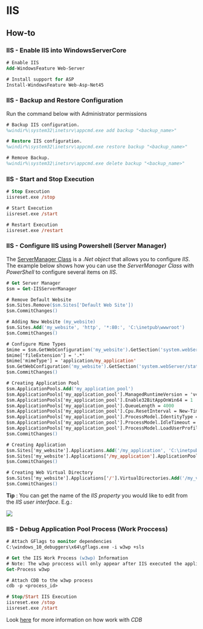 # IIS

## How-to

### IIS - Enable IIS into WindowsServerCore

```ps
# Enable IIS
Add-WindowsFeature Web-Server

# Install support for ASP
Install-WindowsFeature Web-Asp-Net45
```

### IIS - Backup and Restore Configuration

Run the command below with Administrator permissions

```ps
# Backup IIS configuration.
%windir%\system32\inetsrv\appcmd.exe add backup "<backup_name>"

# Restore IIS configuration.
%windir%\system32\inetsrv\appcmd.exe restore backup "<backup_name>"

# Remove Backup.
%windir%\system32\inetsrv\appcmd.exe delete backup "<backup_name>"
```

### IIS - Start and Stop Execution

```ps
# Stop Execution
iisreset.exe /stop

# Start Execution
iisreset.exe /start

# Restart Execution
iisreset.exe /restart
```

### IIS - Configure IIS using Powershell (Server Manager)

The [ServerManager Class](https://msdn.microsoft.com/en-us/library/microsoft.web.administration.servermanager(v=vs.90).aspx) is a *.Net object* that allows you to configure *IIS*. The example below shows how you can use the *ServerManager Class* with *PowerShell* to configure several items on *IIS*.

```ps
# Get Server Manager
$sm = Get-IISServerManager

# Remove Default Website
$sm.Sites.Remove($sm.Sites['Default Web Site'])
$sm.CommitChanges()

# Adding New Website (my_website)
$sm.Sites.Add('my_website', 'http', '*:80:', 'C:\inetpub\wwwroot')
$sm.CommitChanges()

# Configure Mime Types
$mime = $sm.GetWebConfiguration('my_website').GetSection('system.webServer/staticContent').GetCollection().CreateElement('mimeMap')
$mime['fileExtension'] = '.*'
$mime['mimeType'] = 'application/my_application'
$sm.GetWebConfiguration('my_website').GetSection('system.webServer/staticContent').GetCollection().Add($mime)
$sm.CommitChanges()

# Creating Application Pool
$sm.ApplicationPools.Add('my_application_pool')
$sm.ApplicationPools['my_application_pool'].ManagedRuntimeVersion = 'v4.0'
$sm.ApplicationPools['my_application_pool'].Enable32BitAppOnWin64 = 1
$sm.ApplicationPools['my_application_pool'].QueueLength = 4000
$sm.ApplicationPools['my_application_pool'].Cpu.ResetInterval = New-TimeSpan -Seconds 0
$sm.ApplicationPools['my_application_pool'].ProcessModel.IdentityType = 'NetworkService'
$sm.ApplicationPools['my_application_pool'].ProcessModel.IdleTimeout = New-TimeSpan -Minutes 10080
$sm.ApplicationPools['my_application_pool'].ProcessModel.LoadUserProfile = 1
$sm.CommitChanges()

# Creating Application
$sm.Sites['my_website'].Applications.Add('/my_application', 'C:\inetpub\wwwroot\my_application')
$sm.Sites['my_website'].Applications['/my_application'].ApplicationPoolName = 'my_application_pool'
$sm.CommitChanges()

# Creating Web Virtual Directory 
$sm.Sites['my_website'].Applications['/'].VirtualDirectories.Add('/my_virtual_dir', 'C:\workspace\my_dir')
$sm.CommitChanges()
```

**Tip** : You can get the name of the *IIS property* you would like to edit from the *IIS user interface*. E.g.:

![](http://tinyurl.com/y7e4w4y3)

### IIS - Debug Application Pool Process (Work Proccess)

```ps
# Attach GFlags to monitor dependencies
C:\windows_10_debuggers\x64\gflags.exe -i w3wp +sls

# Get the IIS Work Process (w3wp) Information
# Note: The w3wp proccess will only appear after IIS executed the application pool at least once.
Get-Process w3wp

# Attach CDB to the w3wp process
cdb -p <process_id>

# Stop/Start IIS Execution
iisreset.exe /stop
iisreset.exe /start
```

Look [here]( ./cdb.html ) for more information on how work with *CDB*
